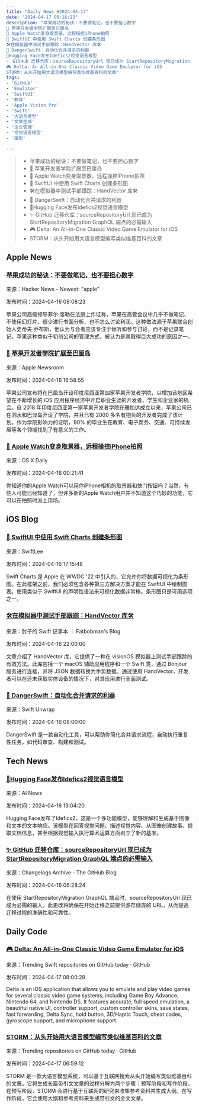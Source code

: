 ```yaml
---
title: "Daily News #2024-04-17"
date: "2024-04-17 09:16:23"
description: "苹果成功的秘诀：不要做笔记，也不要担心数字
🎉 苹果开发者学院扩展至巴厘岛
📸 Apple Watch变身取景器，远程操控iPhone拍照
🎉 SwiftUI 中使用 Swift Charts 创建条形图
🛠️在模拟器中测试手部跟踪：HandVector 库🛠️
🤖️ DangerSwift：自动化合并请求的利器
🌟Hugging Face发布Idefics2视觉语言模型
✨ GitHub 迁移仓库：sourceRepositoryUrl 现已成为 StartRepositoryMigration GraphQL 端点的必需输入
🎮 Delta: An All-in-One Classic Video Game Emulator for iOS
STORM：从头开始用大语言模型编写类似维基百科的文章"
tags: 
- 'GitHub'
- 'Emulator'
- 'SwiftUI'
- '教育'
- 'Apple Vision Pro'
- 'Swift'
- '大语言模型'
- '文章生成'
- '企业管理'
- '视觉语言模型'
- '摄影'

---
```


> - 苹果成功的秘诀：不要做笔记，也不要担心数字
> - 🎉 苹果开发者学院扩展至巴厘岛
> - 📸 Apple Watch变身取景器，远程操控iPhone拍照
> - 🎉 SwiftUI 中使用 Swift Charts 创建条形图
> - 🛠️在模拟器中测试手部跟踪：HandVector 库🛠️
> - 🤖️ DangerSwift：自动化合并请求的利器
> - 🌟Hugging Face发布Idefics2视觉语言模型
> - ✨ GitHub 迁移仓库：sourceRepositoryUrl 现已成为 StartRepositoryMigration GraphQL 端点的必需输入
> - 🎮 Delta: An All-in-One Classic Video Game Emulator for iOS
> - STORM：从头开始用大语言模型编写类似维基百科的文章

## Apple News

### [苹果成功的秘诀：不要做笔记，也不要担心数字](https://www.afr.com/technology/apple-s-secret-to-success-don-t-take-notes-and-worry-about-the-numbers-20240415-p5fjuz)

来源：Hacker News - Newest: "apple"

发布时间：2024-04-16 08:08:23

苹果公司高级领导菲尔·席勒在法庭上作证称，苹果在高管会议中几乎不做笔记、不使用幻灯片、很少进行书面分析，也不怎么讨论利润。这种做法源于苹果联合创始人史蒂夫·乔布斯，他认为与会者应该专注于倾听和参与讨论，而不是记录笔记。苹果这种类似于初创公司的管理方式，被认为是其取得巨大成功的原因之一。

### [🎉 苹果开发者学院扩展至巴厘岛](https://www.apple.com/newsroom/2024/04/apple-developer-academy-expands-to-bali/)

来源：Apple Newsroom

发布时间：2024-04-16 16:58:55

苹果公司宣布将在巴厘岛开设印度尼西亚第四家苹果开发者学院，以增加该地区希望在不断增长的 iOS 应用程序经济中开启职业生涯的开发者、学生和企业家的机会。自 2018 年印度尼西亚第一家苹果开发者学院在雅加达成立以来，苹果公司已在泗水和巴淡岛开设了学院，并且已有 2000 多名有抱负的开发者完成了该计划。作为学院影响力的证明，90% 的毕业生在教育、电子商务、交通、可持续发展等各个领域找到了有意义的工作。

### [📸 Apple Watch变身取景器，远程操控iPhone拍照](https://osxdaily.com/2024/04/15/use-apple-watch-viewfinder-remote-iphone-camera/)

来源：OS X Daily

发布时间：2024-04-16 00:21:41

你知道你的Apple Watch可以用作iPhone相机的取景器和快门按钮吗？当然，有些人可能已经知道了，但许多新的Apple Watch用户并不知道这个巧妙的功能，它可以在拍照时派上用场。

## iOS Blog

### [🎉 SwiftUI 中使用 Swift Charts 创建条形图](https://www.avanderlee.com/swift-charts/bar-chart-creation-using-swift-charts/)

来源：SwiftLee

发布时间：2024-04-16 17:15:48

Swift Charts 是 Apple 在 WWDC '22 中引入的，它允许你将数据可视化为条形图。在此框架之前，我们必须包含各种第三方解决方案才能在 SwiftUI 中绘制图表。使用类似于 SwiftUI 的声明性语法来可视化数据非常棒。条形图只是可用选项之一。

### [🛠️在模拟器中测试手部跟踪：HandVector 库🛠️](https://fatbobman.com/zh/weekly/issue-027/)

来源：肘子的 Swift 记事本 ｜ Fatbobman's Blog

发布时间：2024-04-16 22:00:00

文章介绍了 HandVector 库，它提供了一种在 visionOS 模拟器上测试手部跟踪的有效方法。此库包括一个 macOS 辅助应用程序和一个 Swift 类，通过 Bonjour 服务进行连接，并将 JSON 数据转换为手势数据。通过使用 HandVector，开发者可以在还未获取实体设备的情况下，对其应用进行全面测试。

### [🤖️ DangerSwift：自动化合并请求的利器](https://swiftunwrap.com/article/dangerswift)

来源：Swift Unwrap

发布时间：2024-04-16 08:00:00

DangerSwift 是一款自动化工具，可以帮助你简化合并请求流程，自动执行重复性任务，如代码审查、构建和测试。

## Tech News

### [🌟Hugging Face发布Idefics2视觉语言模型](https://www.artificialintelligence-news.com/2024/04/16/hugging-face-launches-idefics2-vision-language-model/)

来源：AI News

发布时间：2024-04-16 19:04:20

Hugging Face发布了Idefics2，这是一个多功能模型，能够理解和生成基于图像和文本的文本响应。该模型在回答视觉问题、描述视觉内容、从图像创建故事、提取文档信息，甚至根据视觉输入执行算术运算方面树立了新的基准。

### [✨ GitHub 迁移仓库：sourceRepositoryUrl 现已成为 StartRepositoryMigration GraphQL 端点的必需输入](https://github.blog/changelog/2024-04-15-sourcerepositoryurl-is-now-a-required-input-to-the-startrepositorymigration-graphql-endpoint)

来源：Changelogs Archive - The GitHub Blog

发布时间：2024-04-16 06:28:24

在使用 StartRepositoryMigration GraphQL 端点时，sourceRepositoryUrl 现已成为必需的输入。此更改将确保在开始迁移之前提供源存储库的 URL，从而提高迁移过程的准确性和可靠性。

## Daily Code

### [🎮 Delta: An All-in-One Classic Video Game Emulator for iOS](https://github.com/rileytestut/Delta)

来源：Trending Swift repositories on GitHub today · GitHub

发布时间：2024-04-17 08:00:28

Delta is an iOS application that allows you to emulate and play video games for several classic video game systems, including Game Boy Advance, Nintendo 64, and Nintendo DS. It features accurate, full speed emulation, a beautiful native UI, controller support, custom controller skins, save states, fast forwarding, Delta Sync, hold button, 3D/Haptic Touch, cheat codes, gyroscope support, and microphone support.

### [STORM：从头开始用大语言模型编写类似维基百科的文章](https://github.com/stanford-oval/storm)

来源：Trending repositories on GitHub today · GitHub

发布时间：2024-04-17 06:59:12

STORM 是一款大语言模型系统，可以基于互联网搜索从头开始编写类似维基百科的文章。它将生成长篇带引文文章的过程分解为两个步骤：预写阶段和写作阶段。在预写阶段，STORM 会进行基于互联网的研究来收集参考资料并生成大纲。在写作阶段，它会使用大纲和参考资料来生成带引文的全文文章。
